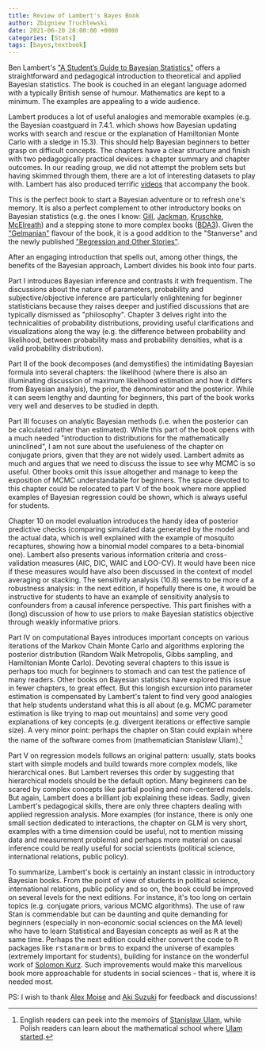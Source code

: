 ```yaml
---
title: Review of Lambert's Bayes Book
author: Zbigniew Truchlewski
date: 2021-06-20 20:00:00 +0000
categories: [Stats]
tags: [bayes,textbook]
---
```


Ben Lambert's ["A Student’s Guide to Bayesian Statistics"](https://books.google.ch/books?id=CLZBDwAAQBAJ&printsec=frontcover&dq=ben+lambert+a+student%27s+guide&hl=en&sa=X&redir_esc=y#v=onepage&q=ben%20lambert%20a%20student's%20guide&f=false) offers a straightforward and pedagogical introduction to theoretical and applied Bayesian statistics. The book is couched in an elegant language adorned with a typically British sense of humour. Mathematics are kept to a minimum. The examples are appealing to a wide audience.

Lambert produces a lot of useful analogies and memorable examples (e.g. the Bayesian coastguard in 7.4.1. which shows how Bayesian updating works with search and rescue or the explanation of Hamiltonian Monte Carlo with a sledge in 15.3). This should help Bayesian beginners to better grasp on difficult concepts. The chapters have a clear structure and finish with two pedagogically practical devices: a chapter summary and chapter outcomes. In our reading group, we did not attempt the problem sets but having skimmed through them, there are a lot of interesting datasets to play with. Lambert has also produced terrific [videos](https://www.google.com/url?sa=t&rct=j&q=&esrc=s&source=video&cd=&ved=2ahUKEwi8rfP1757xAhXdgf0HHSp4Cr4QtwIwAHoECAcQAw&url=https%3A%2F%2Fwww.youtube.com%2Fwatch%3Fv%3DVQRuoCawevE&usg=AOvVaw14B8Y7lUCwjNRG_kT2Rstr) that accompany the book. 

This is the perfect book to start a Bayesian adventure or to refresh one's memory. It is also a perfect complement to other introductory books on Bayesian statistics (e.g. the ones I know: [Gill](https://books.google.ch/books?id=6fDRBQAAQBAJ&printsec=frontcover&dq=jeff+gill+Bayesian+Methods:+A+Social+and+Behavioral+Sciences+Approach&hl=en&sa=X&redir_esc=y#v=onepage&q=jeff%20gill%20Bayesian%20Methods%3A%20A%20Social%20and%20Behavioral%20Sciences%20Approach&f=false), [Jackman](https://books.google.ch/books?id=QFqyrNL8yEkC&printsec=frontcover&dq=simon+jackman+bayesian&hl=en&sa=X&ved=2ahUKEwi8kPqm7Z7xAhVxhv0HHU2TClcQ6AEwAHoECAYQAg#v=onepage&q=simon%20jackman%20bayesian&f=false), [Kruschke](https://books.google.ch/books?id=CsOtoAEACAAJ&dq=john+kruschke+bayesian&hl=en&sa=X&redir_esc=y), [McElreath](https://books.google.ch/books?id=FuLWDwAAQBAJ&printsec=frontcover&dq=richard+mcelreath+statistical+rethinking+second+edition&hl=en&sa=X&redir_esc=y#v=onepage&q=richard%20mcelreath%20statistical%20rethinking%20second%20edition&f=false)) and a stepping stone to more complex books ([BDA3](https://books.google.ch/books?id=ZXL6AQAAQBAJ&printsec=frontcover&dq=vehtari+bayesian+data+analysis&hl=en&sa=X&redir_esc=y#v=onepage&q=vehtari%20bayesian%20data%20analysis&f=false)). Given the ["Gelmanian"](https://statmodeling.stat.columbia.edu/) flavour of the book, it is a good addition to the "Stanverse" and the newly published ["Regression and Other Stories"](https://avehtari.github.io/ROS-Examples/).

After an engaging introduction that spells out, among other things, the benefits of the Bayesian approach, Lambert divides his book into four parts. 

Part I introduces Bayesian inference and contrasts it with frequentism. The discussions about the nature of parameters, probability and subjective/objective inference are particularly enlightening for beginner statisticians because they raises deeper and justified discussions that are typically dismissed as "philosophy". Chapter 3 delves right into the technicalities of probability distributions, providing useful clarifications and visualizations along the way (e.g. the difference between probability and likelihood, between probability mass and probability densities, what is a valid probability distribution). 

Part II of the book decomposes (and demystifies) the intimidating Bayesian formula into several chapters: the likelihood (where there is also an illuminating discussion of maximum likelihood estimation and how it differs from Bayesian analysis), the prior, the denominator and the posterior. While it can seem lengthy and daunting for beginners, this part of the book works very well and deserves to be studied in depth. 

Part III focuses on analytic Bayesian methods (i.e. when the posterior can be calculated rather than estimated). While this part of the book opens with a much needed "introduction to distributions for the mathematically uninclined", I am not sure about the usefuleness of the chapter on conjugate priors, given that they are not widely used. Lambert admits as much and argues that we need to discuss the issue to see why MCMC is so useful. Other books omit this issue altogether and manage to keep the exposition of MCMC understandable for beginners. The space devoted to this chapter could be relocated to part V of the book where more applied examples of Bayesian regression could be shown, which is always useful for students. 

Chapter 10 on model evaluation introduces the handy idea of posterior predictive checks (comparing simulated data generated by the model and the actual data, which is well explained with the example of mosquito recaptures, showing how a binomial model compares to a beta-binomial one). Lambert also presents various information criteria and cross-validation measures (AIC, DIC, WAIC and LOO-CV). It would have been nice if these measures would have also been discussed in the context of model averaging or stacking. The sensitivity analysis (10.8) seems to be more of a robustness analysis: in the next edition, if hopefully there is one, it would be instructive for students to have an example of sensitivity analysis to confounders from a causal inference perspective. This part finishes with a (long) discussion of how to use priors to make Bayesian statistics objective through weakly informative priors.

Part IV on computational Bayes introduces important concepts on various iterations of the Markov Chain Monte Carlo and algorithms exploring the posterior distribution (Random Walk Metropolis, Gibbs sampling, and Hamiltonian Monte Carlo). Devoting several chapters to this issue is perhaps too much for beginners to stomach and can test the patience of many readers. Other books on Bayesian statistics have explored this issue in fewer chapters, to great effect. But this longish excursion into parameter estimation is compensated by Lambert's talent to find very good analogies that help students understand what this is all about (e.g. MCMC parameter estimation is like trying to map out mountains) and some very good explanations of key concepts (e.g. divergent iterations or effective sample size). A very minor point: perhaps the chapter on Stan could explain where the name of the software comes from (mathematician Stanisław Ulam).[^1]

[^1]: English readers can peek into the memoirs of [Stanisław Ulam](https://books.google.ch/books?id=g60wDwAAQBAJ&printsec=frontcover&dq=stanislaw+ulam&hl=en&sa=X&redir_esc=y#v=onepage&q=stanislaw%20ulam&f=false=), while Polish readers can learn about the mathematical school where [Ulam started](https://lubimyczytac.pl/ksiazka/233410/genialni-lwowska-szkola-matematyczna). 

Part V on regression models follows an original pattern: usually, stats books start with simple models and build towards more complex models, like hierarchical ones. But Lambert reverses this order by suggesting that hierarchical models should be the default option. Many beginners can be scared by complex concepts like partial pooling and non-centered models. But again, Lambert does a brilliant job explaining these ideas. Sadly, given Lambert's pedagogical skills, there are only three chapters dealing with applied regression analysis. More examples (for instance, there is only one small section dedicated to interactions, the chapter on GLM is very short, examples with a time dimension could be useful, not to mention missing data and measurement problems) and perhaps more material on causal inference could be really useful for social scientists (political science, international relations, public policy).

To summarize, Lambert's book is certainly an instant classic in introductory Bayesian books. From the point of view of students in political science, international relations, public policy and so on, the book could be improved on several levels for the next editions. For instance, it's too long on certain topics (e.g. conjugate priors, various MCMC algorithms). The use of raw Stan is commendable but can be daunting and quite demanding for beginners (especially in non-economic social sciences on the MA level) who have to learn Statistical and Bayesian concepts as well as <tt>R</tt> at the same time. Perhaps the next edition could either convert the code to <tt>R</tt> packages like <tt>rstanarm</tt> or <tt>brms</tt> to expand the universe of examples (extremely important for students), building for instance on the wonderful work of [Solomon Kurz](https://solomonkurz.netlify.app/bookdown/). Such improvements would make this marvellous book more approachable for students in social sciences - that is, where it is needed most.

PS: I wish to thank [Alex Moise](https://www.alexandrumoise.com/) and [Aki Suzuki](https://akisatosuzuki.github.io/) for feedback and discussions!